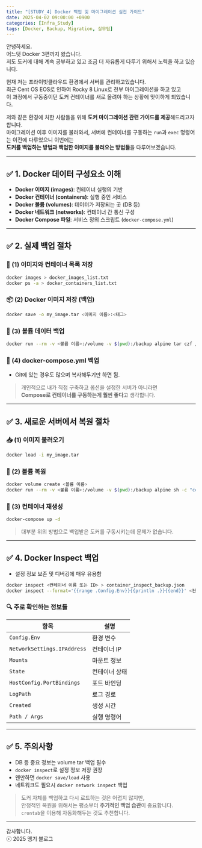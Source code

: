 ```yaml
---
title: "[STUDY_4] Docker 백업 및 마이그레이션 실전 가이드"
date: 2025-04-02 09:00:00 +0900
categories: [Infra_Study]
tags: [Docker, Backup, Migration, 실무팁]
---
```


안녕하세요.  
어느덧 Docker 3편까지 왔습니다.  
저도 도커에 대해 계속 공부하고 있고 조금 더 자유롭게 다루기 위해서 노력을 하고 있습니다.

현재 저는 프라이빗클라우드 환경에서 서버를 관리하고있습니다.  
최근 Cent OS EOS로 인하여 Rocky 8 Linux로 전부 마이그레이션을 하고 있고  
이 과정에서 구동중이던 도커 컨테이너를 새로 올려야 하는 상황에 맞이하게 되었습니다.

저와 같은 환경에 처한 사람들을 위해 **도커 마이그레이션 관련 가이드를 제공**해드리고자 합니다.  
마이그레이션 이후 이미지를 불러와서, 서버에 컨테이너를 구동하는 `run`과 `exec` 명령어는 이전에 다루었으니 이번에는  
**도커를 백업하는 방법과 백업한 이미지를 불러오는 방법들**을 다루어보겠습니다.

---

## ✅ 1. Docker 데이터 구성요소 이해

- **Docker 이미지 (images)**: 컨테이너 실행의 기반  
- **Docker 컨테이너 (containers)**: 실행 중인 서비스  
- **Docker 볼륨 (volumes)**: 데이터가 저장되는 곳 (DB 등)  
- **Docker 네트워크 (networks)**: 컨테이너 간 통신 구성  
- **Docker Compose 파일**: 서비스 정의 스크립트 (`docker-compose.yml`)

---

## ✅ 2. 실제 백업 절차

### 🧱 (1) 이미지와 컨테이너 목록 저장

```bash
docker images > docker_images_list.txt
docker ps -a > docker_containers_list.txt
```

### 📦 (2) Docker 이미지 저장 (백업)

```bash
docker save -o my_image.tar <이미지 이름>:<태그>
```

### 🚚 (3) 볼륨 데이터 백업

```bash
docker run --rm -v <볼륨 이름>:/volume -v $(pwd):/backup alpine tar czf /backup/backup.tar.gz -C /volume
```

### 🚚 (4) docker-compose.yml 백업

- Git에 있는 경우도 많으며 복사해두기만 하면 됨.

> 개인적으로 내가 직접 구축하고 옵션을 설정한 서버가 아니라면  
> **Compose로 컨테이너를 구동하는게 훨씬 좋다**고 생각합니다.

---

## ✅ 3. 새로운 서버에서 복원 절차

### 📥 (1) 이미지 불러오기

```bash
docker load -i my_image.tar
```

### 💾 (2) 볼륨 복원

```bash
docker volume create <볼륨 이름>
docker run --rm -v <볼륨 이름>:/volume -v $(pwd):/backup alpine sh -c "cd /volume && tar xzf /backup/backup.tar.gz"
```

### 🚀 (3) 컨테이너 재생성

```bash
docker-compose up -d
```

> 대부분 위의 방법으로 백업받은 도커를 구동시키는데 문제가 없습니다.

---

## ✅ 4. Docker Inspect 백업

- 설정 정보 보존 및 디버깅에 매우 유용함

```bash
docker inspect <컨테이너 이름 또는 ID> > container_inspect_backup.json
docker inspect --format='{{range .Config.Env}}{{println .}}{{end}}' <컨테이너명> > env.txt
```

### 🔍 주로 확인하는 정보들

| 항목 | 설명 |
|------|------|
| `Config.Env` | 환경 변수 |
| `NetworkSettings.IPAddress` | 컨테이너 IP |
| `Mounts` | 마운트 정보 |
| `State` | 컨테이너 상태 |
| `HostConfig.PortBindings` | 포트 바인딩 |
| `LogPath` | 로그 경로 |
| `Created` | 생성 시간 |
| `Path / Args` | 실행 명령어 |

---

## ✅ 5. 주의사항

- DB 등 중요 정보는 volume tar 백업 필수  
- `docker inspect`로 설정 정보 저장 권장  
- 왠만하면 `docker save/load` 사용  
- 네트워크도 필요시 `docker network inspect` 백업  

> 도커 자체를 백업하고 다시 로드하는 것은 어렵지 않지만,  
> 안정적인 복원을 위해서는 평소부터 **주기적인 백업 습관**이 중요합니다.  
> `crontab`을 이용해 자동화해두는 것도 추천합니다.

---

감사합니다.  
ⓒ 2025 멩기 블로그
